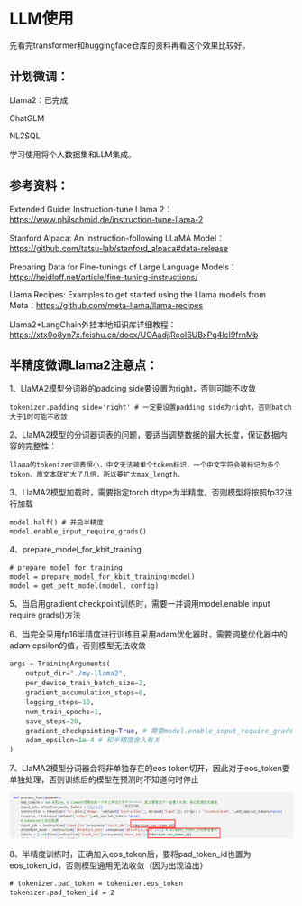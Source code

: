 # LLM使用

先看完transformer和huggingface仓库的资料再看这个效果比较好。



## 计划微调：

Llama2：已完成

ChatGLM

NL2SQL



学习使用将个人数据集和LLM集成。



## 参考资料：

Extended Guide: Instruction-tune Llama 2：https://www.philschmid.de/instruction-tune-llama-2

Stanford Alpaca: An Instruction-following LLaMA Model：https://github.com/tatsu-lab/stanford_alpaca#data-release

Preparing Data for Fine-tunings of Large Language Models：https://heidloff.net/article/fine-tuning-instructions/

Llama Recipes: Examples to get started using the Llama models from Meta：https://github.com/meta-llama/llama-recipes

Llama2+LangChain外挂本地知识库详细教程：https://xtx0o8yn7x.feishu.cn/docx/UOAadjjReoI6UBxPq4lcI9frnMb



## 半精度微调Llama2注意点：

1、LlaMA2模型分词器的padding side要设置为right，否则可能不收敛

```
tokenizer.padding_side='right' # 一定要设置padding_side为right，否则batch大于1时可能不收敛
```

2、LlaMA2模型的分词器词表的问题，要适当调整数据的最大长度，保证数据内容的完整性：

```
llama的tokenizer词表很小，中文无法被单个token标识，一个中文字符会被标记为多个token，原文本就扩大了几倍，所以要扩大max_length。
```

3、LlaMA2模型加载时，需要指定torch dtype为半精度，否则模型将按照fp32进行加载

```
model.half() # 开启半精度
model.enable_input_require_grads()
```

4、prepare_model_for_kbit_training

```
# prepare model for training
model = prepare_model_for_kbit_training(model)
model = get_peft_model(model, config)
```

5、当启用gradient checkpoint训练时，需要一并调用model.enable input require grads()方法

6、当完全采用fp16半精度进行训练且采用adam优化器时，需要调整优化器中的adam epsilon的值，否则模型无法收敛

```python
args = TrainingArguments(
    output_dir="./my-llama2",
    per_device_train_batch_size=2,
    gradient_accumulation_steps=8,
    logging_steps=10,
    num_train_epochs=1,
    save_steps=20,
    gradient_checkpointing=True, # 需要model.enable_input_require_grads()
    adam_epsilon=1e-4 # 和半精度舍入有关
)
```

7、LIaMA2模型分词器会将非单独存在的eos token切开，因此对于eos_token要单独处理，否则训练后的模型在预测时不知道何时停止

![1714113064826](1714113064826.png)

8、半精度训练时，正确加入eos_token后，要将pad_token_id也置为eos_token_id，否则模型通用无法收敛（因为出现溢出）

```
# tokenizer.pad_token = tokenizer.eos_token
tokenizer.pad_token_id = 2
```

